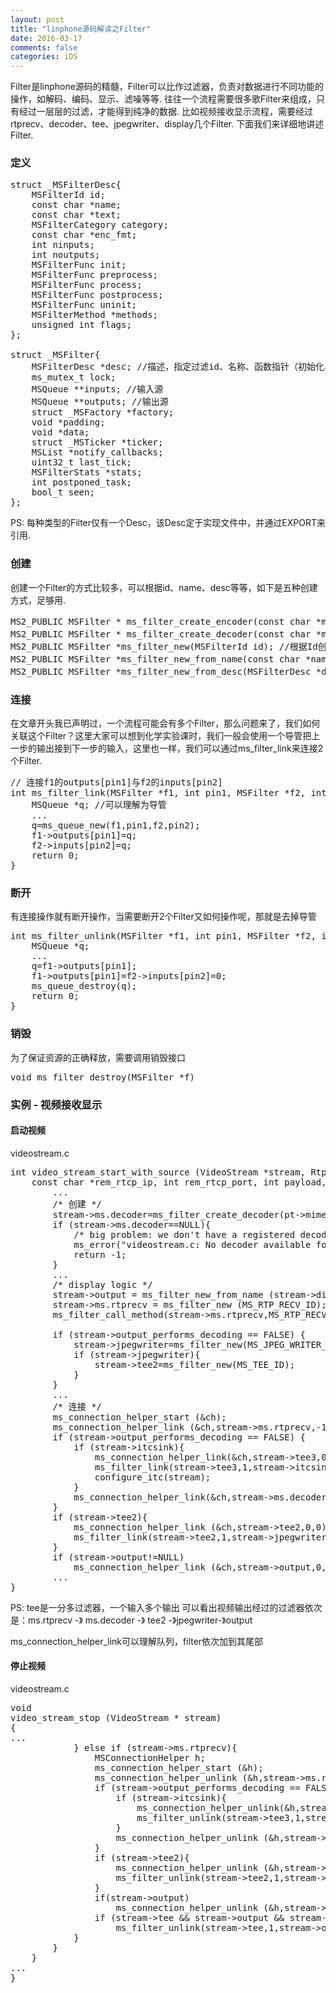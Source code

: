 ```yaml
---
layout: post
title: "linphone源码解读之Filter"
date: 2016-03-17
comments: false
categories: iOS
---
```


Filter是linphone源码的精髓，Filter可以比作过滤器，负责对数据进行不同功能的操作，如解码、编码、显示、滤噪等等. 往往一个流程需要很多歌Filter来组成，只有经过一层层的过滤，才能得到纯净的数据. 比如视频接收显示流程，需要经过rtprecv、decoder、tee、jpegwriter、display几个Filter. 下面我们来详细地讲述Filter.

### 定义
<pre>
struct _MSFilterDesc{
	MSFilterId id;
	const char *name;
	const char *text;
	MSFilterCategory category;
	const char *enc_fmt;
	int ninputs;
	int noutputs;
	MSFilterFunc init;
	MSFilterFunc preprocess;
	MSFilterFunc process;
	MSFilterFunc postprocess;
	MSFilterFunc uninit;
	MSFilterMethod *methods;
	unsigned int flags;
};

struct _MSFilter{
	MSFilterDesc *desc; //描述，指定过滤id、名称、函数指针（初始化、预处理、处理、反初始化）
	ms_mutex_t lock;
	MSQueue **inputs; //输入源
	MSQueue **outputs; //输出源
	struct _MSFactory *factory;
	void *padding;
	void *data;
	struct _MSTicker *ticker;
	MSList *notify_callbacks;
	uint32_t last_tick;
	MSFilterStats *stats;
	int postponed_task;
	bool_t seen;
};
</pre>
PS: 每种类型的Filter仅有一个Desc，该Desc定于实现文件中，并通过EXPORT来引用.

### 创建
创建一个Filter的方式比较多，可以根据id、name、desc等等，如下是五种创建方式，足够用.
<pre>
MS2_PUBLIC MSFilter * ms_filter_create_encoder(const char *mime); //创建编码Filter
MS2_PUBLIC MSFilter * ms_filter_create_decoder(const char *mime); //创建解码Filter
MS2_PUBLIC MSFilter *ms_filter_new(MSFilterId id); //根据Id创建Filter
MS2_PUBLIC MSFilter *ms_filter_new_from_name(const char *name); //根据名称创建Filter
MS2_PUBLIC MSFilter *ms_filter_new_from_desc(MSFilterDesc *desc); //根据描述创建Filter
</pre>

### 连接

在文章开头我已声明过，一个流程可能会有多个Filter，那么问题来了，我们如何关联这个Filter？这里大家可以想到化学实验课时，我们一般会使用一个导管把上一步的输出接到下一步的输入，这里也一样，我们可以通过ms_filter_link来连接2个Filter.

<pre>
// 连接f1的outputs[pin1]与f2的inputs[pin2]
int ms_filter_link(MSFilter *f1, int pin1, MSFilter *f2, int pin2){
	MSQueue *q; //可以理解为导管
	...
	q=ms_queue_new(f1,pin1,f2,pin2);
	f1->outputs[pin1]=q;
	f2->inputs[pin2]=q;
	return 0;
}
</pre>

### 断开
有连接操作就有断开操作，当需要断开2个Filter又如何操作呢，那就是去掉导管
<pre>
int ms_filter_unlink(MSFilter *f1, int pin1, MSFilter *f2, int pin2){
	MSQueue *q;
	...
	q=f1->outputs[pin1];
	f1->outputs[pin1]=f2->inputs[pin2]=0;
	ms_queue_destroy(q);
	return 0;
}
</pre>

### 销毁
为了保证资源的正确释放，需要调用销毁接口
<pre>
void ms_filter_destroy(MSFilter *f)
</pre>


### 实例 - 视频接收显示

#### 启动视频

videostream.c
<pre>
int video_stream_start_with_source (VideoStream *stream, RtpProfile *profile, const char *rem_rtp_ip, int rem_rtp_port,
	const char *rem_rtcp_ip, int rem_rtcp_port, int payload, int jitt_comp, MSWebCam* cam, MSFilter* source, bool_t discard_decode_error){
		...
		/* 创建 */
		stream->ms.decoder=ms_filter_create_decoder(pt->mime_type);
		if (stream->ms.decoder==NULL){
			/* big problem: we don't have a registered decoderfor this payload...*/
			ms_error("videostream.c: No decoder available for payload %i:%s.",payload,pt->mime_type);
			return -1;
		}
		...
		/* display logic */
		stream->output = ms_filter_new_from_name (stream->display_name);
		stream->ms.rtprecv = ms_filter_new (MS_RTP_RECV_ID);
		ms_filter_call_method(stream->ms.rtprecv,MS_RTP_RECV_SET_SESSION,stream->ms.sessions.rtp_session);

		if (stream->output_performs_decoding == FALSE) {
			stream->jpegwriter=ms_filter_new(MS_JPEG_WRITER_ID);
			if (stream->jpegwriter){
				stream->tee2=ms_filter_new(MS_TEE_ID);
			}
		}
		...
		/* 连接 */
		ms_connection_helper_start (&ch);
		ms_connection_helper_link (&ch,stream->ms.rtprecv,-1,0);
		if (stream->output_performs_decoding == FALSE) {
			if (stream->itcsink){
				ms_connection_helper_link(&ch,stream->tee3,0,0);
				ms_filter_link(stream->tee3,1,stream->itcsink,0);
				configure_itc(stream);
			}
			ms_connection_helper_link(&ch,stream->ms.decoder,0,0);
		}
		if (stream->tee2){
			ms_connection_helper_link (&ch,stream->tee2,0,0);
			ms_filter_link(stream->tee2,1,stream->jpegwriter,0);
		}
		if (stream->output!=NULL)
			ms_connection_helper_link (&ch,stream->output,0,-1);
		...
}
</pre>
PS: tee是一分多过滤器，一个输入多个输出
可以看出视频输出经过的过滤器依次是：ms.rtprecv -》 ms.decoder -》 tee2 -》jpegwriter-》output

ms_connection_helper_link可以理解队列，filter依次加到其尾部

#### 停止视频
videostream.c
<pre>
void
video_stream_stop (VideoStream * stream)
{
...
			} else if (stream->ms.rtprecv){
				MSConnectionHelper h;
				ms_connection_helper_start (&h);
				ms_connection_helper_unlink (&h,stream->ms.rtprecv,-1,0);
				if (stream->output_performs_decoding == FALSE) {
					if (stream->itcsink){
						ms_connection_helper_unlink(&h,stream->tee3,0,0);
						ms_filter_unlink(stream->tee3,1,stream->itcsink,0);
					}
					ms_connection_helper_unlink (&h,stream->ms.decoder,0,0);
				}
				if (stream->tee2){
					ms_connection_helper_unlink (&h,stream->tee2,0,0);
					ms_filter_unlink(stream->tee2,1,stream->jpegwriter,0);
				}
				if(stream->output)
					ms_connection_helper_unlink (&h,stream->output,0,-1);
				if (stream->tee && stream->output && stream->output2==NULL)
					ms_filter_unlink(stream->tee,1,stream->output,1);
			}
		}
	}
...
}
</pre>
